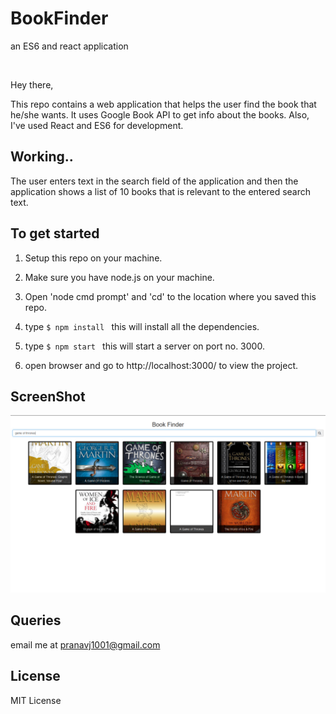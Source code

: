 # BookFinder
an ES6 and react application

<br>

Hey there,
 
 This repo contains a web application that helps the user find the book that he/she wants. It uses Google Book API to get info about the books. Also, I've used React and ES6 for development.

## Working..

The user enters text in the search field of the application and then the application shows a list of 10 books that is relevant to the entered search text.

## To get started

1. Setup this repo on your machine.

2. Make sure you have node.js on your machine.

3. Open 'node cmd prompt' and 'cd' to the location where you saved this repo.

4. type ```$ npm install ``` this will install all the dependencies.

5. type ```$ npm start ``` this will start a server on port no. 3000.

6. open browser and go to http://localhost:3000/ to view the project.


## ScreenShot

![Alt text](Screenshot.png?raw=true "Home Page")


## Queries

email me at pranavj1001@gmail.com

## License

MIT License
